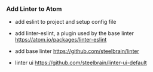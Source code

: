 ### Add Linter to Atom
- add eslint to project and setup config file

- add linter-eslint, a plugin used by the base linter
https://atom.io/packages/linter-eslint

- add base linter
https://github.com/steelbrain/linter

- linter ui
https://github.com/steelbrain/linter-ui-default
